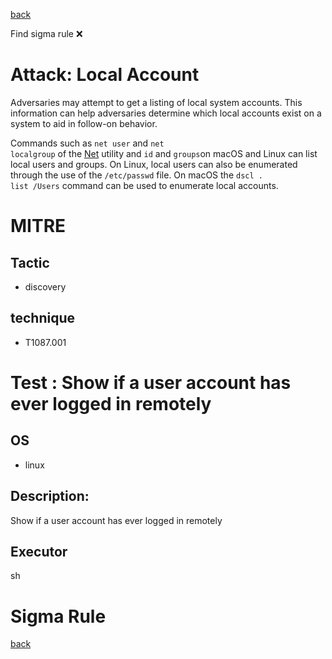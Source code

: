 
[back](../index.md)

Find sigma rule :x: 

# Attack: Local Account 

Adversaries may attempt to get a listing of local system accounts. This information can help adversaries determine which local accounts exist on a system to aid in follow-on behavior.

Commands such as <code>net user</code> and <code>net localgroup</code> of the [Net](https://attack.mitre.org/software/S0039) utility and <code>id</code> and <code>groups</code>on macOS and Linux can list local users and groups. On Linux, local users can also be enumerated through the use of the <code>/etc/passwd</code> file. On macOS the <code>dscl . list /Users</code> command can be used to enumerate local accounts.

# MITRE
## Tactic
  - discovery


## technique
  - T1087.001


# Test : Show if a user account has ever logged in remotely
## OS
  - linux


## Description:
Show if a user account has ever logged in remotely


## Executor
sh

# Sigma Rule


[back](../index.md)
